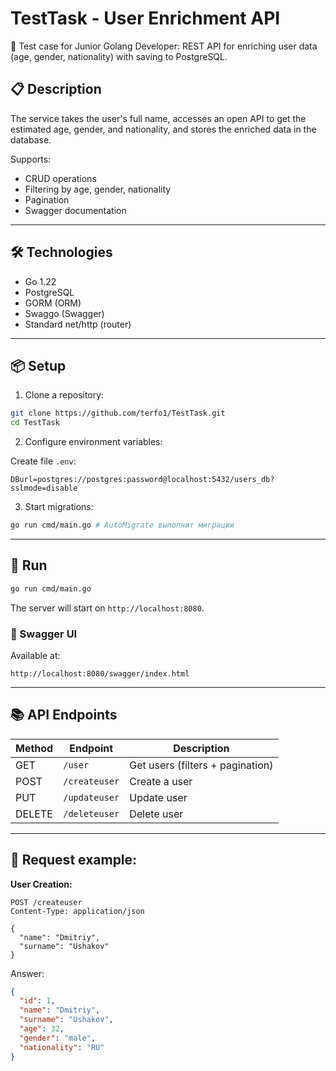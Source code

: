 # TestTask - User Enrichment API

🚀 Test case for Junior Golang Developer: REST API for enriching user data (age, gender, nationality) with saving to PostgreSQL.

## 📋 Description

The service takes the user's full name, accesses an open API to get the estimated age, gender, and nationality, and stores the enriched data in the database.

Supports:
- CRUD operations
- Filtering by age, gender, nationality
- Pagination
- Swagger documentation

---

## 🛠 Technologies

- Go 1.22
- PostgreSQL
- GORM (ORM)
- Swaggo (Swagger)
- Standard net/http (router)

---

## 📦 Setup

1. Clone a repository:

```bash
git clone https://github.com/terfo1/TestTask.git
cd TestTask
```

2. Configure environment variables:

Create file `.env`:

```env
DBurl=postgres://postgres:password@localhost:5432/users_db?sslmode=disable
```

3. Start migrations:

```bash
go run cmd/main.go # AutoMigrate выполнит миграции
```

---

## 🚀 Run

```bash
go run cmd/main.go
```

The server will start on `http://localhost:8080`.

### 📖 Swagger UI

Available at:

```
http://localhost:8080/swagger/index.html
```

---

## 📚 API Endpoints

| Method | Endpoint        | Description                   |
|-------|-----------------|----------------------------|
| GET   | `/user`         | Get users (filters + pagination) |
| POST  | `/createuser`   | Create a user       |
| PUT   | `/updateuser`   | Update user      |
| DELETE| `/deleteuser`   | Delete user       |

---

## 📝 Request example:

**User Creation:**

```http
POST /createuser
Content-Type: application/json

{
  "name": "Dmitriy",
  "surname": "Ushakov"
}
```

Answer:

```json
{
  "id": 1,
  "name": "Dmitriy",
  "surname": "Ushakov",
  "age": 32,
  "gender": "male",
  "nationality": "RU"
}
```
